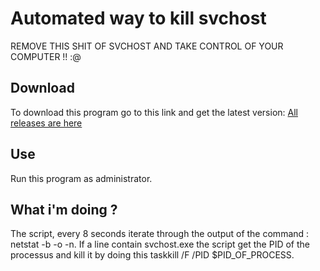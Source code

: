 # Automated way to kill svchost

REMOVE THIS SHIT OF SVCHOST AND TAKE CONTROL OF YOUR COMPUTER !! :@

## Download

To download this program go to this link and get the latest version: [All releases are here](https://github.com/AlexisVisco/Kill-svchost-native/releases)

## Use

Run this program as administrator.

## What i'm doing ?

The script, every 8 seconds iterate through the output of the command : netstat -b -o -n. If a line contain svchost.exe the script get the PID of the processus and kill it by doing this taskkill /F /PID $PID_OF_PROCESS.

